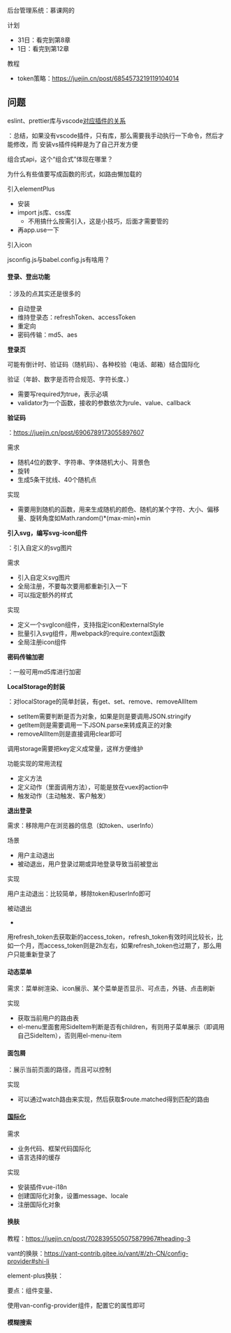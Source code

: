 后台管理系统：慕课网的

计划

- 31日：看完到第8章
- 1日：看完到第12章

教程

- token策略：https://juejin.cn/post/6854573219119104014

## 问题

eslint、prettier库与vscode[对应插件的关系](https://juejin.cn/post/6990929456382607374#heading-4)

：总结，如果没有vscode插件，只有库，那么需要我手动执行一下命令，然后才能修改，而 安装vs插件纯粹是为了自己开发方便

组合式api，这个“组合式”体现在哪里？

为什么有些值要写成函数的形式，如路由懒加载的

引入elementPlus

- 安装
- import js库、css库
  - 不用搞什么按需引入，这是小技巧，后面才需要管的
- 再app.use一下

引入icon

jsconfig.js与babel.config.js有啥用？

#### 登录、登出功能

：涉及的点其实还是很多的

- 自动登录
- 维持登录态：refreshToken、accessToken
- 重定向
- 密码传输：md5、aes

**登录页**

可能有倒计时、验证码（随机码）、各种校验（电话、邮箱）结合国际化

验证（年龄、数字是否符合规范、字符长度、）

- 需要写required为true，表示必填
- validator为一个函数，接收的参数依次为rule、value、callback

**验证码**

：https://juejin.cn/post/6906789173055897607

需求

- 随机4位的数字、字符串、字体随机大小、背景色
- 旋转
- 生成5条干扰线、40个随机点

实现

- 需要用到随机的函数，用来生成随机的颜色、随机的某个字符、大小、偏移量、旋转角度如Math.random()*(max-min)+min

**引入svg，编写svg-icon组件**

：引入自定义的svg图片

需求

- 引入自定义svg图片
- 全局注册，不要每次要用都重新引入一下
- 可以指定额外的样式

实现

- 定义一个svgIcon组件，支持指定icon和externalStyle
- 批量引入svg组件，用webpack的require.context函数
- 全局注册icon组件

**密码传输加密**

：一般可用md5库进行加密

**LocalStorage的封装**

：对localStorage的简单封装，有get、set、remove、removeAllItem

- setItem需要判断是否为对象，如果是则是要调用JSON.stringify
- getItem则是需要调用一下JSON.parse来转成真正的对象
- removeAllItem则是直接调用clear即可

调用storage需要把key定义成常量，这样方便维护

功能实现的常用流程

- 定义方法
- 定义动作（里面调用方法），可能是放在vuex的action中
- 触发动作（主动触发、客户触发）

**退出登录**

需求：移除用户在浏览器的信息（如token、userInfo）

场景

- 用户主动退出
- 被动退出，用户登录过期或异地登录导致当前被登出

实现

用户主动退出：比较简单，移除token和userInfo即可

被动退出

- 

用refresh_token去获取新的access_token，refresh_token有效时间比较长，比如一个月，而access_token则是2h左右，如果refresh_token也过期了，那么用户只能重新登录了

#### 动态菜单

需求：菜单树渲染、icon展示、某个菜单是否显示、可点击，外链、点击刷新

实现

- 获取当前用户的路由表
- el-menu里面套用SideItem判断是否有children，有则用子菜单展示（即调用自己SideItem），否则用el-menu-item

#### 面包屑

：展示当前页面的路径，而且可以控制

实现

- 可以通过watch路由来实现，然后获取$route.matched得到匹配的路由

#### [国际化](https://juejin.cn/post/7082730122809180174#heading-5)

需求

- 业务代码、框架代码国际化
- 语言选择的缓存

实现

- 安装插件vue-i18n
- 创建国际化对象，设置message、locale
- 注册国际化对象



#### 换肤

教程：https://juejin.cn/post/7028395505075879967#heading-3

vant的换肤：https://vant-contrib.gitee.io/vant/#/zh-CN/config-provider#shi-li

element-plus换肤：

要点：组件变量、

使用van-config-provider组件，配置它的属性即可

#### 模糊搜索

